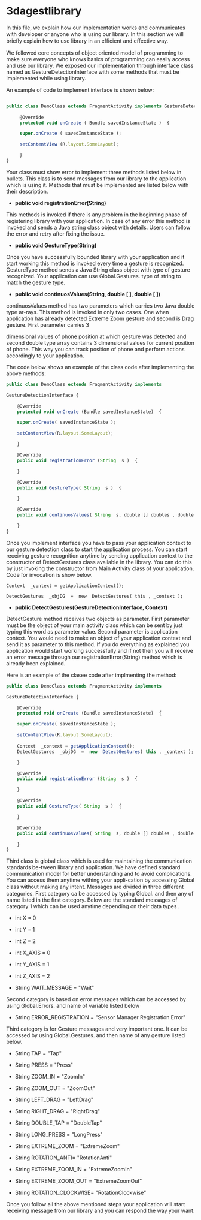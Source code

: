 # 3dagestlibrary

In this file, we explain how our implementation works and communicates with developer or anyone who is using our library. In this section we will briefly explain how to use library in an eﬃcient and eﬀective way.

We followed core concepts of object oriented model of programming to make sure everyone who knows basics of programming can easily access and use our library. We exposed our implementation through interface class named as GestureDetectionInterface with some methods that must be implemented while using library.

An example of code to implement interface is shown below:


```javascript

public class DemoClass extends FragmentActivity implements GestureDetectionInterface  {
     
     @Override
     protected void onCreate ( Bundle savedInstanceState )  {

     super.onCreate ( savedInstanceState );

     setContentView (R.layout.SomeLayout);

     }
}


```

Your class must show error to implement three methods listed below in bullets. This class is to send messages from our library to the application which is using it. Methods that must be implemented are listed below with their description.

*	**public void registrationError(String)**

This methods is invoked if there is any problem in the beginning phase of registering library with your application. In case of any error this method is invoked and sends a Java string class object with details. Users can follow the error and retry after fixing the issue.

*	**public void GestureType(String)**

Once you have successfully bounded library with your application and it start working this method is invoked every time a gesture is recognized. GestureType method sends a Java String class object with type of gesture recognized. Your application can use Global.Gestures. type of string to match the gesture type.

*	**public void continuosValues(String, double [ ], double [ ])**

continuosValues method has two parameters which carries two Java double type ar-rays. This method is invoked in only two cases. One when application has already detected Extreme Zoom gesture and second is Drag gesture. First parameter carries 3
 

dimensional values of phone position at which gesture was detected and second double type array contains 3 dimensional values for current position of phone. This way you can track position of phone and perform actions accordingly to your application.

The code below shows an example of the class code after implementing the above methods:

```javascript
public class DemoClass extends FragmentActivity implements

GestureDetectionInterface {

	@Override
	protected void onCreate (Bundle savedInstanceState)  {

	super.onCreate( savedInstanceState );

	setContentView(R.layout.SomeLayout);

	}

	@Override
	public void registrationError (String  s )  {

	}

	@Override
	public void GestureType( String  s )  {

	}

	@Override
	public void continuosValues( String  s, double [] doubles , double [] doubles1 )  {

	}
}

```

Once you implement interface you have to pass your application context to our gesture detection class to start the application process. You can start receiving gesture recognition anytime by sending application context to the constructor of DetectGestures class available in the library. You can do this by just invoking the constructor from Main Activity class of your application. Code for invocation is show below.

	
	
	Context  _context = getApplicationContext();

	DetectGestures  _objDG  =  new  DetectGestures( this , _context );
	
	



*	**public DetectGestures(GestureDetectionInterface, Context)**

DetectGesture method receives two objects as parameter. First parameter must be the object of your main activity class which can be sent by just typing this word as parameter value. Second parameter is application context. You would need to make an object of your application context and send it as parameter to this method. If you do everything as explained you application would start working successfully and if not then you will receive an error message through our registrationError(String) method which is already been explained.
 

Here is an example of the clasee code after implmenting the method:

```javascript
public class DemoClass extends FragmentActivity implements

GestureDetectionInterface {

	@Override
	protected void onCreate (Bundle savedInstanceState)  {

	super.onCreate( savedInstanceState );

	setContentView(R.layout.SomeLayout);
	
	Context  _context = getApplicationContext();
	DetectGestures  _objDG  =  new  DetectGestures( this , _context );

	}

	@Override
	public void registrationError (String  s )  {

	}

	@Override
	public void GestureType( String  s )  {

	}

	@Override
	public void continuosValues( String  s, double [] doubles , double [] doubles1 )  {

	}
}

```
 
Third class is global class which is used for maintaining the communication standards be-tween library and application. We have defined standard communication model for better understanding and to avoid complications. You can access them anytime withing your appli-cation by accessing Global class without making any intent. Messages are divided in three diﬀerent categories. First category ca be accessed by typing Global. and then any of name listed in the first category. Below are the standard messages of category 1 which can be used anytime depending on their data types .

*	int X = 0

*	int Y = 1

*	int Z = 2

*	int X_AXIS = 0

*	int Y_AXIS = 1

*	int Z_AXIS = 2

*	String WAIT_MESSAGE = "Wait"


Second category is based on error messages which can be accessed by using Global.Errors. and name of variable listed below

* String ERROR_REGISTRATION = "Sensor Manager Registration Error"


Third category is for Gesture messages and very important one. It can be accessed by using Global.Gestures. and then name of any gesture listed below.

*	String TAP = "Tap"

*	String PRESS = "Press"

*	String ZOOM_IN = "ZoomIn"

*	String ZOOM_OUT = "ZoomOut"

*	String LEFT_DRAG = "LeftDrag"

*	String RIGHT_DRAG = "RightDrag"

*	String DOUBLE_TAP = "DoubleTap"

*	String LONG_PRESS = "LongPress"

*	String EXTREME_ZOOM = "ExtremeZoom"

*	String ROTATION_ANTI= "RotationAnti"

*	String EXTREME_ZOOM_IN = "ExtremeZoomIn"

*	String EXTREME_ZOOM_OUT = "ExtremeZoomOut"

*	String ROTATION_CLOCKWISE= "RotationClockwise"


Once you follow all the above mentioned steps your application will start receiving message from our library and you can respond the way your want.
